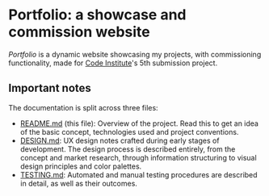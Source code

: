 # Portfolio: a showcase and commission website

*Portfolio* is a dynamic website showcasing my projects, with commissioning functionality, made for [Code Institute](https://codeinstitute.net/)'s 5th submission project.

## Important notes

The documentation is split across three files:

-   [README.md](README.md) (this file): Overview of the project. Read this to get an idea of the basic concept, technologies used and project conventions.
-   [DESIGN.md](doc/DESIGN.md): UX design notes crafted during early stages of development. The design process is described entirely, from the concept and market research, through information structuring to visual design principles and color palettes.
-   [TESTING.md](doc/TESTING.md): Automated and manual testing procedures are described in detail, as well as their outcomes.
